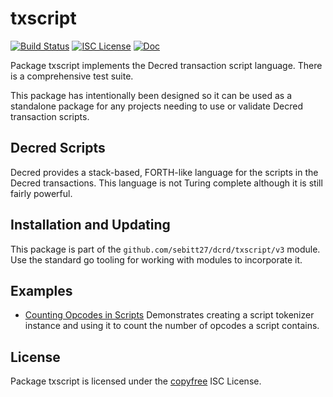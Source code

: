 txscript
========

[![Build Status](https://github.com/sebitt27/dcrd/workflows/Build%20and%20Test/badge.svg)](https://github.com/sebitt27/dcrd/actions)
[![ISC License](https://img.shields.io/badge/license-ISC-blue.svg)](http://copyfree.org)
[![Doc](https://img.shields.io/badge/doc-reference-blue.svg)](https://pkg.go.dev/github.com/sebitt27/dcrd/txscript/v4)

Package txscript implements the Decred transaction script language.  There is
a comprehensive test suite.

This package has intentionally been designed so it can be used as a standalone
package for any projects needing to use or validate Decred transaction scripts.

## Decred Scripts

Decred provides a stack-based, FORTH-like language for the scripts in the Decred
transactions.  This language is not Turing complete although it is still fairly
powerful.

## Installation and Updating

This package is part of the `github.com/sebitt27/dcrd/txscript/v3` module.  Use
the standard go tooling for working with modules to incorporate it.

## Examples

* [Counting Opcodes in Scripts](https://pkg.go.dev/github.com/sebitt27/dcrd/txscript/v4#example-ScriptTokenizer)
  Demonstrates creating a script tokenizer instance and using it to count the
  number of opcodes a script contains.

## License

Package txscript is licensed under the [copyfree](http://copyfree.org) ISC
License.
